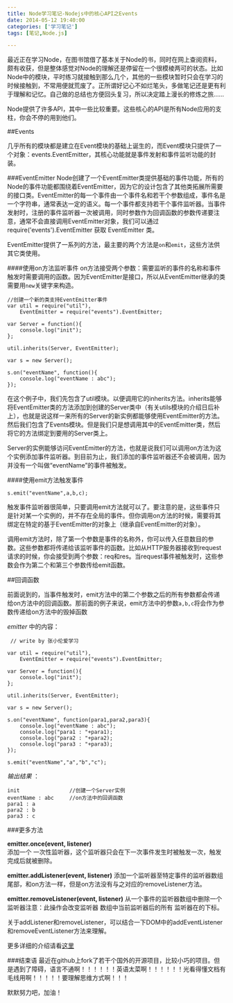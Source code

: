 ```yaml
---
title: Node学习笔记-Nodejs中的核心API之Events
date: 2014-05-12 19:40:00
categories: ['学习笔记']
tags: [笔记,Node.js]

---
```


最近正在学习Node，在图书馆借了基本关于Node的书，同时在网上查阅资料，颇有收获，但是整体感觉对Node的理解还是停留在一个很模棱两可的状态。比如Node中的模块，平时练习就接触到那么几个，其他的一些模块暂时只会在学习的时候接触到，不常用便就荒废了。正所谓好记心不如烂笔头，多做笔记还是更有利于理解和记忆。自己做的总结也方便回头复习，所以决定踏上漫长的修炼之旅……

<!--more-->

Node提供了许多API，其中一些比较重要。这些核心的API是所有Node应用的支柱，你会不停的用到他们。

##Events

几乎所有的模块都是建立在Event模块的基础上诞生的，而Event模块只提供了一个对象：events.EventEmitter，其核心功能就是事件发射和事件监听功能的封装。

###EventEmitter
Node创建了一个EventEmitter类提供基础的事件功能，所有的Node的事件功能都围绕着EventEmitter，因为它的设计包含了其他类拓展所需要的接口类。EventEmitter的每一个事件由一个事件名和若干个参数组成，事件名是一个字符串，通常表达一定的语义。每一个事件都支持若干个事件监听器。当事件发射时，注册的事件监听器一次被调用，同时参数作为回调函数的参数传递要注意，通常不会直接调用EventEmitter对象，我们可以通过 require('events').EventEmitter 获取 EventEmitter 类。

EventEmitter提供了一系列的方法，最主要的两个方法是<code>on</code>和<code>emit</code>，这些方法供其它类使用。

####使用on方法监听事件
on方法接受两个参数：需要监听的事件的名称和事件触发时需要调用的函数。因为EventEmitter是接口，所以从EventEmitter继承的类需要用<code>new</code>关键字来构造。

    //创建一个新的类支持EventEmitter事件
    var util = require("util"),
        EventEmitter = require("events").EventEmitter;
        
    var Server = function(){
        console.log("init");
    };
    
    util.inherits(Server, EventEmitter);
    
    var s = new Server();
    
    s.on("eventName", function(){
        console.log("eventName : abc");
    });

在这个例子中，我们先包含了util模块。以便调用它的inherits方法。inherits能够将EventEmitter类的方法添加到创建的Server类中（有关utils模块的介绍日后补上），也就是说这样一来所有的Server的新实例都能够使用EventEmitter的方法。然后我们包含了Events模块。但是我们只是想调用其中的EventEmitter类，然后将它的方法绑定到要用的Server类上。

Server的实例能够访问EventEmitter的方法，也就是说我们可以调用on方法为这个实例添加事件监听器。到目前为止，我们添加的事件监听器还不会被调用，因为并没有一个叫做“eventName”的事件被触发。

####使用emit方法触发事件

	s.emit("eventName",a,b,c);
	
触发事件监听器很简单，只要调用emit方法就可以了。要注意的是，这些事件只是针对某一个实例的，并不存在全局的事件。但你调用on方法的时候，需要将其绑定在特定的基于EventEmitter的对象上（继承自EventEmitter的对象）。

调用emit方法时，除了第一个参数是事件的名称外，你可以传入任意数目的参数。这些参数都将传递给该监听事件的函数。比如从HTTP服务器接收到request请求的时候，你会接受到两个参数：req和res。当request事件被触发时，这些参数会作为第二个和第三个参数传给emit函数。

##回调函数

前面说到的，当事件触发时，emit方法中的第二个参数之后的所有参数都会传递给on方法中的回调函数。那前面的例子来说，emit方法中的参数<code>a,b,c</code>将会作为参数传递给on方法中的毁掉函数

*emitter*  中的内容：

     // write by 张小伦爱学习
     
    var util = require("util"),
        EventEmitter = require("events").EventEmitter;
        
    var Server = function(){
        console.log("init");
    };
    
    util.inherits(Server, EventEmitter);
    
    var s = new Server();
    
    s.on("eventName", function(para1,para2,para3){
        console.log("eventName : abc");
        console.log("para1 : "+para1);
        console.log("para2 : "+para2);
        console.log("para3 : "+para3);
    });
    
    s.emit("eventName","a","b","c");
    
*输出结果* ：

    init                //创建一个Server实例
    eventName : abc     //on方法中的回调函数
    para1 : a
    para2 : b
    para3 : c
    
###更多方法

**emitter.once(event, listener)**  
添加一个 一次性监听器，这个监听器只会在下一次事件发生时被触发一次，触发完成后就被删除。

**emitter.addListener(event, listener)**
添加一个监听器至特定事件的监听器数组尾部，和on方法一样，但是on方法没有与之对应的removeListener方法。  

**emitter.removeListener(event, listener)**
从一个事件的监听器数组中删除一个监听器注意：此操作会改变监听器 数组中当前监听器后的所有 监听器在的下标。

关于addListener和removeListener，可以结合一下DOM中的addEventListener和removeEventListener方法来理解。

更多详细的介绍请看[这里](http://nodejs.org/api/events.html#events_events)


###结束语
最近在github上fork了若干个国外的开源项目，比较小巧的项目。但是遇到了障碍，语言不通啊！！！！！！英语太菜啊！！！！！！光看得懂文档有毛线用啊！！！！！要理解思维方式啊！！！


默默努力吧，加油！


